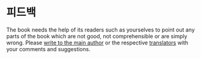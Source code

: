 # 피드백

The book needs the help of its readers such as yourselves to point out any parts of the book which are not good, not comprehensible or are simply wrong. Please [write to the main author](https://github.com/byte-of-python-korean/a-byte-of-python/tree/5ededa01e8509a940d68be0d7c9dd0962287a9c5/%7B%7B%20book.contactUrl%20%7D%7D) or the respective [translators](translations.md#translations) with your comments and suggestions.

